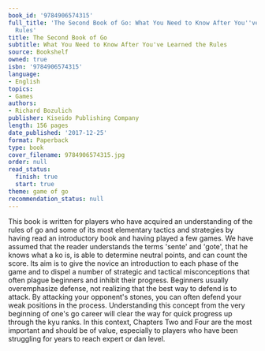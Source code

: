 ```yaml
---
book_id: '9784906574315'
full_title: 'The Second Book of Go: What You Need to Know After You''ve Learned the
  Rules'
title: The Second Book of Go
subtitle: What You Need to Know After You've Learned the Rules
source: Bookshelf
owned: true
isbn: '9784906574315'
language:
- English
topics:
- Games
authors:
- Richard Bozulich
publisher: Kiseido Publishing Company
length: 156 pages
date_published: '2017-12-25'
format: Paperback
type: book
cover_filename: 9784906574315.jpg
order: null
read_status:
  finish: true
  start: true
theme: game of go
recommendation_status: null
---
```

This book is written for players who have acquired an understanding of the
rules of go and some of its most elementary tactics and strategies by having read
an introductory book and having played a few games. We have assumed that the
reader understands the terms 'sente' and 'gote', that he knows what a ko is, is
able to determine neutral points, and can count the score. Its aim is to give the
novice an introduction to each phase of the game and to dispel a number of strategic
and tactical misconceptions that often plague beginners and inhibit their
progress.
Beginners usually overemphasize defense, not realizing that the best way to
defend is to attack. By attacking your opponent's stones, you can often defend
your weak positions in the process. Understanding this concept from the very beginning
of one's go career will clear the way for quick progress up through the
kyu ranks. In this context, Chapters Two and Four are the most important and
should be of value, especially to players who have been struggling for years to
reach expert or dan level.
